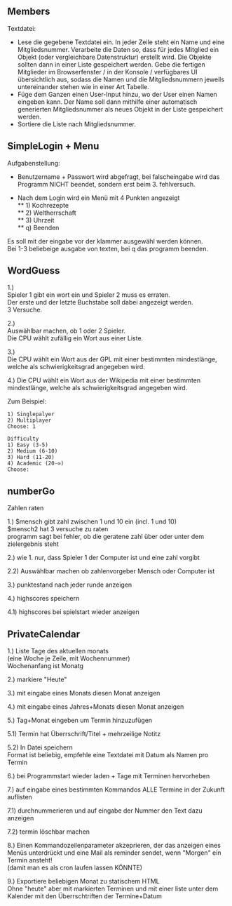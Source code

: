 ## Members ##

Textdatei: 

* Lese die gegebene Textdatei ein. In jeder Zeile steht ein Name und eine Mitgliedsnummer. Verarbeite die Daten so, dass für jedes Mitglied ein Objekt (oder vergleichbare Datenstruktur) erstellt wird. Die Objekte sollten dann in einer Liste gespeichert werden. Gebe die fertigen Mitglieder im Browserfenster / in der Konsole / verfügbares UI übersichtlich aus, sodass die Namen und die Mitgliedsnummern jeweils untereinander stehen wie in einer Art Tabelle.
* Füge dem Ganzen einen User-Input hinzu, wo der User einen Namen eingeben kann. Der Name soll dann mithilfe einer automatisch generierten Mitgliedsnummer als neues Objekt in der Liste gespeichert werden.
* Sortiere die Liste nach Mitgliedsnummer.


## SimpleLogin + Menu ##

Aufgabenstellung:
 
* Benutzername + Passwort wird abgefragt, bei falscheingabe wird das Programm NICHT beendet, sondern erst beim 3. fehlversuch.
 
* Nach dem Login wird ein Menü mit 4 Punkten angezeigt  
** 1) Kochrezepte  
** 2) Weltherrschaft  
** 3) Uhrzeit  
** q) Beenden  
 
Es soll mit der eingabe vor der klammer ausgewähl werden können.  
Bei 1-3 beliebeige ausgabe von texten, bei q das programm beenden.  
 

## WordGuess ##

1.)  
Spieler 1 gibt ein wort ein und Spieler 2 muss es erraten.  
Der erste und der letzte Buchstabe soll dabei angezeigt werden.  
3 Versuche.

2.)  
Auswählbar machen, ob 1 oder 2 Spieler.  
Die CPU wählt zufällig ein Wort aus einer Liste.  

3.)  
Die CPU wählt ein Wort aus der GPL mit einer bestimmten mindestlänge, welche als schwierigkeitsgrad angegeben wird.  

4.)
Die CPU wählt ein Wort aus der Wikipedia mit einer bestimmten mindestlänge, welche als schwierigkeitsgrad angegeben wird.  


Zum Beispiel:  
```
1) Singlepalyer
2) Multiplayer
Choose: 1

Difficulty
1) Easy (3-5)
2) Medium (6-10)
3) Hard (11-20)
4) Academic (20-∞)
Choose: 
```


## numberGo ##
 
Zahlen raten
 
1.)
$mensch gibt zahl zwischen 1 und 10 ein (incl. 1 und 10)  
$mensch2 hat 3 versuche zu raten  
programm sagt bei fehler, ob die geratene zahl über oder unter dem zielergebnis steht  
 
2.)
wie 1. nur, dass Spieler 1 der Computer ist und eine zahl vorgibt
 
2.2)
Auswählbar machen ob zahlenvorgeber Mensch oder Computer ist
 
3.)
punktestand nach jeder runde anzeigen
 
4.)
highscores speichern
 
4.1)
highscores bei spielstart wieder anzeigen


## PrivateCalendar ##
 
1.)
Liste Tage des aktuellen monats  
(eine Woche je Zeile, mit Wochennummer)  
Wochenanfang ist Monatg
 
2.)
markiere "Heute"
 
3.)
mit eingabe eines Monats diesen Monat anzeigen
 
4.) 
mit eingabe eines Jahres+Monats diesen Monat anzeigen
 
5.)
Tag+Monat eingeben um Termin hinzuzufügen
 
5.1) 
Termin hat Überrschrift/Titel + mehrzeilige Notitz
 
5.2)
In Datei speichern  
Format ist beliebig, empfehle eine Textdatei mit Datum als Namen pro Termin
 
6.)
bei Programmstart wieder laden + Tage mit Terminen hervorheben
 
7.)
auf eingabe eines  bestimmten Kommandos ALLE Termine in der Zukunft auflisten
 
7.1)
durchnummerieren und auf eingabe der Nummer den Text dazu anzeigen
 
7.2)
termin löschbar machen
 
8.)
Einen Kommandozeilenparameter akzeprieren, der das anzeigen eines Menüs unterdrückt und eine Mail als reminder sendet, wenn "Morgen" ein Termin ansteht!  
(damit man es als cron laufen lassen KÖNNTE)
 
9.)
Exportiere beliebigen Monat zu statischem HTML  
Ohne "heute" aber mit markierten Terminen und mit einer liste unter dem Kalender mit den Überrschtriften der Termine+Datum
